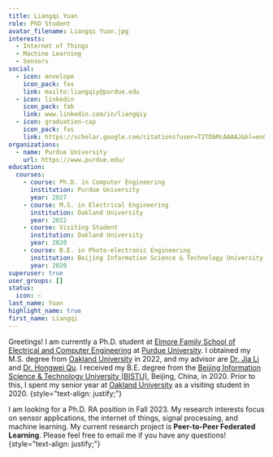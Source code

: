 ```yaml
---
title: Liangqi Yuan
role: PhD Student
avatar_filename: Liangqi Yuan.jpg
interests:
  - Internet of Things
  - Machine Learning
  - Sensors
social:
  - icon: envelope
    icon_pack: fas
    link: mailto:liangqiy@purdue.edu
  - icon: linkedin
    icon_pack: fab
    link: www.linkedin.com/in/liangqiy
  - icon: graduation-cap
    icon_pack: fas
    link: https://scholar.google.com/citations?user=T2TDbMcAAAAJ&hl=en&oi=ao
organizations:
  - name: Purdue University
    url: https://www.purdue.edu/
education:
  courses:
    - course: Ph.D. in Computer Engineering
      institution: Purdue University
      year: 2027
    - course: M.S. in Electrical Engineering
      institution: Oakland University
      year: 2022
    - course: Visiting Student
      institution: Oakland University
      year: 2020
    - course: B.E. in Photo-electronic Engineering
      institution: Beijing Information Science & Technology University
      year: 2020
superuser: true
user_groups: []
status:
  icon: 🀄
last_name: Yuan
highlight_name: true
first_name: Liangqi
---
```

Greetings! I am currently a Ph.D. student at [Elmore Family School of Electrical and Computer Engineering](https://engineering.purdue.edu/ECE) at [Purdue University](https://www.purdue.edu/). I obtained my M.S. degree from [Oakland University](http://www.oakland.edu/) in 2022, and my advisor are [Dr. Jia Li](https://www.secs.oakland.edu/~li4/) and [Dr. Hongwei Qu](https://www.secs.oakland.edu/~qu2/). I received my B.E. degree from the [Beijing Information Science & Technology University (BISTU)](https://english.bistu.edu.cn/), Beijing, China, in 2020. Prior to this, I spent my senior year at [Oakland University](http://www.oakland.edu/) as a visiting student in 2020.
{style="text-align: justify;"}

I am looking for a Ph.D. RA position in Fall 2023. My research interests focus on sensor applications, the internet of things, signal processing, and machine learning. My current research project is **Peer-to-Peer Federated Learning**. Please feel free to email me if you have any questions!
{style="text-align: justify;"}